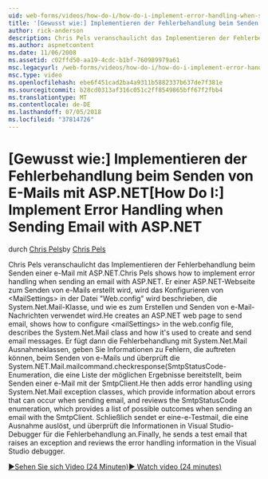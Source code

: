 ```yaml
---
uid: web-forms/videos/how-do-i/how-do-i-implement-error-handling-when-sending-email-with-aspnet
title: '[Gewusst wie:] Implementieren der Fehlerbehandlung beim Senden von E-Mails mit ASP.NET | Microsoft-Dokumentation'
author: rick-anderson
description: Chris Pels veranschaulicht das Implementieren der Fehlerbehandlung beim Senden einer e-Mail mit ASP.NET. Er erstellt eine ASP.NET-Webseite zum Senden von e-Mails, zeigt, wie Sie so konfigurieren Sie & lt...
ms.author: aspnetcontent
ms.date: 11/06/2008
ms.assetid: c02ffd50-aa19-4cdc-b1bf-760989979a61
msc.legacyurl: /web-forms/videos/how-do-i/how-do-i-implement-error-handling-when-sending-email-with-aspnet
msc.type: video
ms.openlocfilehash: ebe6f451cad2ba4a9311b5882337b637de7f381e
ms.sourcegitcommit: b28cd0313af316c051c2ff8549865bff67f2fbb4
ms.translationtype: MT
ms.contentlocale: de-DE
ms.lasthandoff: 07/05/2018
ms.locfileid: "37814726"
---
```

<a name="how-do-i-implement-error-handling-when-sending-email-with-aspnet"></a><span data-ttu-id="59889-104">[Gewusst wie:] Implementieren der Fehlerbehandlung beim Senden von E-Mails mit ASP.NET</span><span class="sxs-lookup"><span data-stu-id="59889-104">[How Do I:] Implement Error Handling when Sending Email with ASP.NET</span></span>
====================
<span data-ttu-id="59889-105">durch [Chris Pels](https://twitter.com/chrispels)</span><span class="sxs-lookup"><span data-stu-id="59889-105">by [Chris Pels](https://twitter.com/chrispels)</span></span>

<span data-ttu-id="59889-106">Chris Pels veranschaulicht das Implementieren der Fehlerbehandlung beim Senden einer e-Mail mit ASP.NET.</span><span class="sxs-lookup"><span data-stu-id="59889-106">Chris Pels shows how to implement error handling when sending an email with ASP.NET.</span></span> <span data-ttu-id="59889-107">Er einer ASP.NET-Webseite zum Senden von e-Mails erstellt wird, wird das Konfigurieren von &lt;MailSettings&gt; in der Datei "Web.config" wird beschrieben, die System.Net.Mail-Klasse, und wie es zum Erstellen und Senden von e-Mail-Nachrichten verwendet wird.</span><span class="sxs-lookup"><span data-stu-id="59889-107">He creates an ASP.NET web page to send email, shows how to configure &lt;mailSettings&gt; in the web.config file, describes the System.Net.Mail class and how it's used to create and send email messages.</span></span> <span data-ttu-id="59889-108">Er fügt dann die Fehlerbehandlung mit System.Net.Mail Ausnahmeklassen, geben Sie Informationen zu Fehlern, die auftreten können, beim Senden von e-Mails und überprüft die System.NET.Mail.mailcommand.checkresponse(SmtpStatusCode-Enumeration, die eine Liste der möglichen Ergebnisse bereitstellt, beim Senden einer e-Mail mit der SmtpClient.</span><span class="sxs-lookup"><span data-stu-id="59889-108">He then adds error handling using System.Net.Mail exception classes, which provide information about errors that can occur when sending email, and reviews the SmtpStatusCode enumeration, which provides a list of possible outcomes when sending an email with the SmtpClient.</span></span> <span data-ttu-id="59889-109">Schließlich sendet er eine-e-Testmail, die eine Ausnahme auslöst, und überprüft die Informationen in Visual Studio-Debugger für die Fehlerbehandlung an.</span><span class="sxs-lookup"><span data-stu-id="59889-109">Finally, he sends a test email that raises an exception and reviews the error handling information in the Visual Studio debugger.</span></span>

[<span data-ttu-id="59889-110">&#9654;Sehen Sie sich Video (24 Minuten)</span><span class="sxs-lookup"><span data-stu-id="59889-110">&#9654; Watch video (24 minutes)</span></span>](https://channel9.msdn.com/Blogs/ASP-NET-Site-Videos/how-do-i-implement-error-handling-when-sending-email-with-aspnet)
